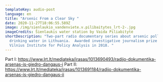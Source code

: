 ```yaml
---
templateKey: audio-post
language: en
title: "Arsenic From a Clear Sky "
date: 2020-11-27T18:06:55.589Z
image: /img/sienlaukio_vandenviete.v.pilibaitytes_lrt-2-.jpg
imageCredits: Šienlaukis water station by Vaida Piliabitytė
shortDescription: "Two-part radio documentary series about arsenic pollution in
  drinking water in Lithuania.  Awarded investigative journalism prize by the
  Vilnius Institute for Policy Analysis in 2018. "
---
```

Part I: https://www.lrt.lt/mediateka/irasas/1013690493/radijo-dokumentika-arsenas-is-giedro-dangaus-i
Part II: https://www.lrt.lt/mediateka/irasas/1013691184/radijo-dokumentika-arsenas-is-giedro-dangaus-ii
